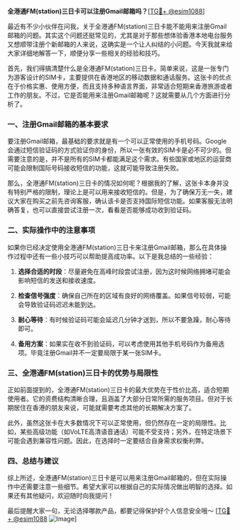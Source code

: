 **全港通FM(station)三日卡可以注册Gmail邮箱吗？**[[TG💪+ @esim1088](https://t.me/s/esim1088)]

最近有不少小伙伴在问我，关于全港通FM(station)三日卡能不能用来注册Gmail邮箱的问题。其实这个问题还挺常见的，尤其是对于那些想体验香港本地电台服务又想顺带注册个新邮箱的人来说，这确实是一个让人纠结的小问题。今天我就来给大家详细地解答一下，顺便分享一些相关的经验和技巧。

首先，我们得搞清楚什么是全港通FM(station)三日卡。简单来说，这是一张专门为游客设计的SIM卡，主要提供在香港地区的移动数据和通话服务。这张卡的优点在于价格实惠、使用方便，而且支持多种语言界面，非常适合短期来香港旅游或者工作的朋友。不过，它是否能用来注册Gmail邮箱呢？这就需要从几个方面进行分析了。

### 一、注册Gmail邮箱的基本要求

要注册Gmail邮箱，最基础的要求就是有一个可以正常使用的手机号码。Google会通过短信验证码的方式验证你的身份，所以一张有效的SIM卡是必不可少的。但需要注意的是，并不是所有的SIM卡都能满足这个需求。有些国家或地区的运营商可能会限制国际号码接收短信的功能，这就可能导致注册失败。

那么，全港通FM(station)三日卡的情况如何呢？根据我的了解，这张卡本身并没有特别严格的限制，理论上是可以用来接收短信的。但是，为了确保万无一失，建议大家在购买之前先咨询客服，确认该卡是否支持国际短信功能。如果客服无法明确答复，也可以直接尝试注册一次，看看是否能够成功收到验证码。

### 二、实际操作中的注意事项

如果你已经决定使用全港通FM(station)三日卡来注册Gmail邮箱，那么在具体操作过程中还有一些小技巧可以帮助提高成功率。以下是我总结的一些经验：

1. **选择合适的时段**：尽量避免在高峰时段尝试注册，因为这时候网络拥堵可能会影响短信的发送和接收速度。
   
2. **检查信号强度**：确保自己所在的区域有良好的网络覆盖。如果信号较弱，可能会导致验证码迟迟未能到达。

3. **耐心等待**：有时候验证码可能会延迟几分钟才送到，所以不要急躁，耐心等待即可。

4. **备用方案**：如果实在收不到验证码，可以考虑使用其他手机号码作为备用选项。毕竟注册Gmail并不一定要局限于某一张SIM卡。

### 三、全港通FM(station)三日卡的优势与局限性

正如前面提到的，全港通FM(station)三日卡的最大优势在于性价比高，适合短期使用者。它的资费结构清晰合理，且涵盖了大部分日常所需的服务项目。但对于长期居住在香港的朋友来说，可能就需要考虑其他的长期解决方案了。

此外，虽然这张卡在大多数情况下可以正常使用，但仍然存在一定的局限性。比如，某些高级功能（如VoLTE高清语音通话）可能不受支持；另外，在特定场景下可能会遇到兼容性问题。因此，在选择时一定要结合自身需求权衡利弊。

### 四、总结与建议

综上所述，全港通FM(station)三日卡是可以用来注册Gmail邮箱的，但在实际操作中还需要注意一些细节。希望大家可以根据自己的实际情况做出明智的选择。如果还有其他疑问，欢迎随时向我提问！

最后提醒大家一句，无论选择哪款产品，都要记得保护好个人信息安全哦～ [[TG💪+ @esim1088](https://t.me/s/esim1088) ![Image](https://i.postimg.cc/4NQfJmqS/Snipaste-2025-05-13-00-14-12.png)]
